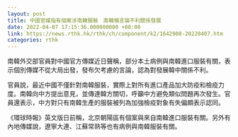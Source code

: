 ```yaml
---
layout: post
title: 中國官媒指有個案涉南韓服裝　南韓稱言論不利關係發展
date: 2022-04-07 17:15:36.000000000 +08:00
link: https://news.rthk.hk/rthk/ch/component/k2/1642908-20220407.htm
categories: rthk
---
```


南韓外交部官員對中國官方傳媒近日聲稱，部分本土病例與南韓進口服裝有關，表示個別傳媒不從大局出發，發布欠考慮的言論，認為對發展韓中關係不利。

官員說，最近中國不僅針對南韓服裝，實際上對所有進口產品加大防疫和檢疫力度。南韓向中方提出意見，並傳達韓方關切，呼籲中方避免類似問題再次發生。官員還表示，中方對只有南韓生產的服裝被列為加強檢疫對象有失偏頗表示認同。

《環球時報》英文版日前稱，北京朝陽區有個案與來自南韓進口服裝有關。另外有內地傳媒說，遼寧大連、江蘇常熟等也有病例與南韓服裝有關。
